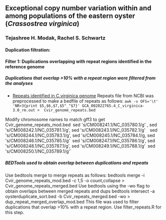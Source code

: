 ## Exceptional copy number variation within and among populations of the eastern oyster (*Crassostrea virginica*) 
### Tejashree H. Modak, Rachel S. Schwartz

#### Duplication filtration:
#### Filter 1: Duplications overlapping with repeat regions identified in the reference genome
##### Duplications that overlap >10% with a repeat region were filtered from the analyses
- [Repeats identified in C.virginica genome](ftp://ftp.ncbi.nlm.nih.gov/genomes/all/GCA/002/022/765/GCA_002022765.4_C_virginica-3.0)
Repeats file from NCBI was preprocessed to make a bedfile of repeats as follows:
 `awk -v OFS='\t' 'NR>3{print $5,$6,$7,$5"_"$7}' GCA_002022765.4_C_virginica-3.0_rm.out >  Cvir_genome_repeats.bed`

Modify chromosome names to match gff3 to get Cvir_genome_repeats_mod.bed`
 `sed 's/CM008241.1/NC_035780.1/g' , sed 's/CM008242.1/NC_035781.1/g', sed 's/CM008243.1/NC_035782.1/g'` 
 `sed 's/CM008244.1/NC_035783.1/g', sed 's/CM008245.1/NC_035784.1/g, sed 's/CM008246.1/NC_035785.1/g'`
 `sed 's/CM008247.1/NC_035786.1/g', sed 's/CM008248.1/NC_035787.1/g', sed 's/CM008249.1/NC_035788.1/g'`
 `sed 's/CM008250.1/NC_035789.1/g'`

##### BEDTools used to obtain overlap between duplications and repeats
Use bedtools merge to merge repeats as follows:
bedtools merge -i Cvir_genome_repeats_mod.bed -c 1,5 -o count,collapse > Cvir_genome_repeats_merged.bed
Use bedtools using the -wo flag to obtain overlaps between merged repeats and dups
bedtools intersect -a oysterduplicate_sort.bed -b Cvir_repeats_merged.bed -wo > dup_repeat_merged_overlap_mod.bed
This file was used to filter duplications that overlap >10% with a repeat region.
Use filter_repeats.R for this step. 
